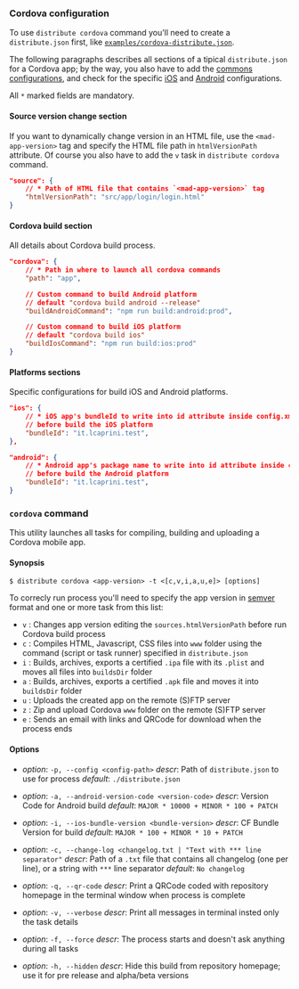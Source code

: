 ### Cordova configuration

To use `distribute cordova` command you'll need to create a `distribute.json` first, like [`examples/cordova-distribute.json`](../examples/cordova-distribute.json).

The following paragraphs describes all sections of a tipical `distribute.json` for a Cordova app; by the way, you also have to add the [commons configurations](./commons-readme.md), and check for the specific [iOS](./ios-readme.md) and [Android](./android-readme.md) configurations.

All `*` marked fields are mandatory.

#### Source version change section

If you want to dynamically change version in an HTML file, use the `<mad-app-version>` tag and specify the HTML file path in `htmlVersionPath` attribute. Of course you also have to add the `v` task in `distribute cordova` command.

```json
"source": {
    // * Path of HTML file that contains `<mad-app-version>` tag
    "htmlVersionPath": "src/app/login/login.html"
}
```

#### Cordova build section

All details about Cordova build process.

```json
"cordova": {
    // * Path in where to launch all cordova commands
    "path": "app",

    // Custom command to build Android platform
    // default "cordova build android --release"
    "buildAndroidCommand": "npm run build:android:prod",

    // Custom command to build iOS platform
    // default "cordova build ios"
    "buildIosCommand": "npm run build:ios:prod"
}
```

#### Platforms sections

Specific configurations for build iOS and Android platforms.

```json
"ios": {
    // * iOS app's bundleId to write into id attribute inside config.xml file,
    // before build the iOS platform
    "bundleId": "it.lcaprini.test",
},

"android": {
    // * Android app's package name to write into id attribute inside config.xml file,
    // before build the Android platform
    "bundleId": "it.lcaprini.test",
}
```

### `cordova` command

This utility launches all tasks for compiling, building and uploading a Cordova mobile app.

#### Synopsis

    $ distribute cordova <app-version> -t <[c,v,i,a,u,e]> [options]

To correcly run process you'll need to specify the app version in [semver](http://semver.org/) format and one or more task from this list:

-   `v` : Changes app version editing the `sources.htmlVersionPath` before run Cordova build process
-   `c` : Compiles HTML, Javascript, CSS files into `www` folder using the command (script or task runner) specified in `distribute.json`
-   `i` : Builds, archives, exports a certified `.ipa` file with its `.plist` and moves all files into `buildsDir` folder
-   `a` : Builds, archives, exports a certified `.apk` file and moves it into `buildsDir` folder
-   `u` : Uploads the created app on the remote (S)FTP server
-   `z` : Zip and upload Cordova `www` folder on the remote (S)FTP server
-   `e` : Sends an email with links and QRCode for download when the process ends

#### Options

-   _option_: `-p, --config <config-path>`
    _descr_: Path of `distribute.json` to use for process
    _default_: `./distribute.json`

*   _option_: `-a, --android-version-code <version-code>`
    _descr_: Version Code for Android build
    _default_: `MAJOR * 10000 + MINOR * 100 + PATCH`

-   _option_: `-i, --ios-bundle-version <bundle-version>`
    _descr_: CF Bundle Version for build
    _default_: `MAJOR * 100 + MINOR * 10 + PATCH`

*   _option_: `-c, --change-log <changelog.txt | "Text with *** line separator"`
    _descr_: Path of a `.txt` file that contains all changelog (one per line), or a string with `***` line separator
    _default_: `No changelog`

-   _option_: `-q, --qr-code`
    _descr_: Print a QRCode coded with repository homepage in the terminal window when process is complete

*   _option_: `-v, --verbose`
    _descr_: Print all messages in terminal insted only the task details

-   _option_: `-f, --force`
    _descr_: The process starts and doesn't ask anything during all tasks

*   _option_: `-h, --hidden`
    _descr_: Hide this build from repository homepage; use it for pre release and alpha/beta versions
